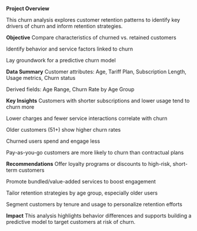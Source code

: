 **Project Overview**

This churn analysis explores customer retention patterns to identify key drivers of churn and inform retention strategies.

**Objective**
Compare characteristics of churned vs. retained customers

Identify behavior and service factors linked to churn

Lay groundwork for a predictive churn model

**Data Summary**
Customer attributes: Age, Tariff Plan, Subscription Length, Usage metrics, Churn status

Derived fields: Age Range, Churn Rate by Age Group

**Key Insights**
Customers with shorter subscriptions and lower usage tend to churn more

Lower charges and fewer service interactions correlate with churn

Older customers (51+) show higher churn rates

Churned users spend and engage less

Pay-as-you-go customers are more likely to churn than contractual plans

**Recommendations**
Offer loyalty programs or discounts to high-risk, short-term customers

Promote bundled/value-added services to boost engagement

Tailor retention strategies by age group, especially older users

Segment customers by tenure and usage to personalize retention efforts

**Impact**
This analysis highlights behavior differences and supports building a predictive model to target customers at risk of churn.

